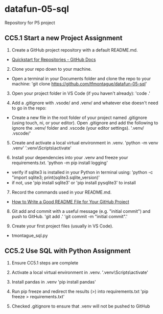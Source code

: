 # datafun-05-sql
Repository for P5 project

## CC5.1 Start a new Project Assignment
1. Create a GitHub project repository with a default README.md.
 - [Quickstart for Repositories - GitHub Docs](https://docs.github.com/en/repositories/creating-and-managing-repositories/quickstart-for-repositories)

2. Clone your repo down to your machine.
 -  Open a terminal in your Documents folder and clone the repo to your machine: 
 'git clone https://github.com/tfmontague/datafun-05-sql'

3. Open your project folder in VS Code (if you haven't already): 
'code .'

4. Add a .gitignore with .vsode/ and .venv/ and whatever else doesn't need to go in the repo:
 - Create a new file in the root folder of your project named .gitignore (using touch, ni, or your editor). Open .gitignore and add the following to ignore the .venv/ folder and .vscode (your editor settings).
'.venv/
.vscode/'

5. Create and activate a local virtual environment in .venv.
'python -m venv .venv'
'.venv\Scripts\activate'

6. Install your dependencies into your .venv and freeze your requirements.txt.
'python -m pip install logging'
 - verify if sqlite3 is installed in your Python in terminal using: 'python -c "import sqlite3; print(sqlite3.sqlite_version)'
 - if not, use  'pip install sqlite3' or 'pip install pysqlite3' to install

7. Record the commands used in your README.md.
 - [How to Write a Good README File for Your GitHub Project](https://www.freecodecamp.org/news/how-to-write-a-good-readme-file)

8. Git add and commit with a useful message (e.g. "initial commit") and push to GitHub.
'git add .'
'git commit -m "initial commit".'

9. Create your first project files (usually in VS Code).
- tmontague_sql.py

## CC5.2 Use SQL with Python Assignment
1. Ensure CC5.1 steps are complete

2. Activate a local virtual environment in .venv.
'.venv\Scripts\activate'

3. Install pandas in .venv
'pip install pandas'

4. Run pip freeze and redirect the results (>) into requirements.txt
'pip freeze > requirements.txt'

5. Checked .gitignore to ensure that .venv will not be pushed to GitHub



